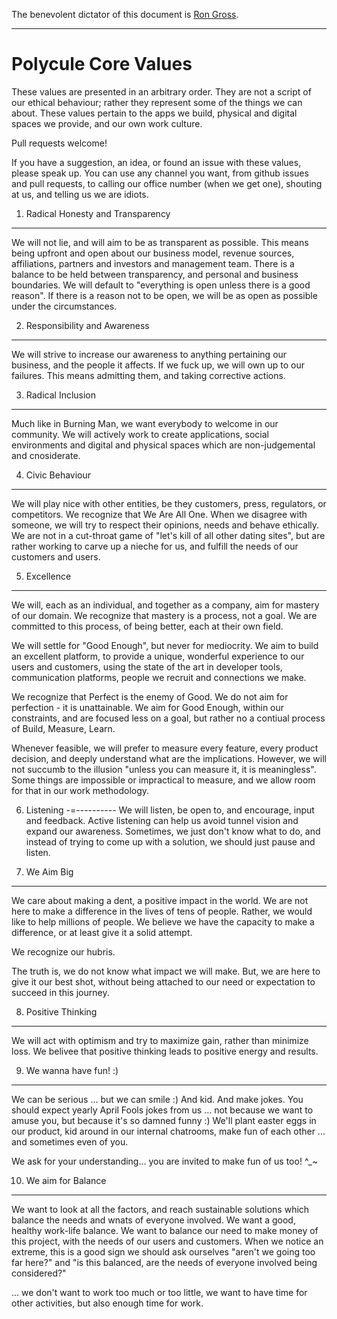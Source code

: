 The benevolent dictator of this document is [Ron Gross](https://github.com/ripper234).

---

Polycule Core Values
====================
These values are presented in an arbitrary order.
They are not a script of our ethical behaviour; rather they represent some of the things we can about.
These values pertain to the apps we build, physical and digital spaces we provide, and our own work culture.

Pull requests welcome!

If you have a suggestion, an idea, or found an issue with these values, please speak up.
You can use any channel you want, from github issues and pull requests, to calling our office number (when we get one), shouting at us, and telling us we are idiots.

1. Radical Honesty and Transparency
-----------------------------------
We will not lie, and will aim to be as transparent as possible.
This means being upfront and open about our business model, revenue sources, affiliations, partners and investors and management team.
There is a balance to be held between transparency, and personal and business boundaries.
We will default to "everything is open unless there is a good reason". If there is a reason not to be open, we will be as open as possible under the circumstances.

2. Responsibility and Awareness
-------------------------------
We will strive to increase our awareness to anything pertaining our business, and the people it affects.
If we fuck up, we will own up to our failures.
This means admitting them, and taking corrective actions.

3. Radical Inclusion 
--------------------
Much like in Burning Man, we want everybody to welcome in our community.
We will actively work to create applications, social environments and digital and physical spaces which are non-judgemental and cnosiderate.

4. Civic Behaviour
------------------
We will play nice with other entities, be they customers, press, regulators, or competitors.
We recognize that We Are All One. When we disagree with someone, we will try to respect their opinions, needs and behave ethically.
We are not in a cut-throat game of "let's kill of all other dating sites", but are rather working to carve up a nieche for us, and fulfill the needs of our customers and users.

5. Excellence
-------------
We will, each as an individual, and together as a company, aim for mastery of our domain.
We recognize that mastery is a process, not a goal.
We are committed to this process, of being better, each at their own field.

We will settle for "Good Enough", but never for mediocrity.
We aim to build an excellent platform, to provide a unique, wonderful experience to our users and customers, using the state of the art in developer tools, communication platforms, people we recruit and connections we make.

We recognize that Perfect is the enemy of Good. We do not aim for perfection - it is unattainable.
We aim for Good Enough, within our constraints, and are focused less on a goal, but rather no a contiual process of Build, Measure, Learn.

Whenever feasible, we will prefer to measure every feature, every product decision, and deeply understand what are the implications.
However, we will not succumb to the illusion "unless you can measure it, it is meaningless".
Some things are impossible or impractical to measure, and we allow room for that in our work methodology.

6. Listening
-=----------
We will listen, be open to, and encourage, input and feedback.
Active listening can help us avoid tunnel vision and expand our awareness.
Sometimes, we just don't know what to do, and instead of trying to come up with a solution, we should just pause and listen.

7. We Aim Big
-------------
We care about making a dent, a positive impact in the world.
We are not here to make a difference in the lives of tens of people.
Rather, we would like to help millions of people.
We believe we have the capacity to make a difference, or at least give it a solid attempt.

We recognize our hubris.

The truth is, we do not know what impact we will make. But, we are here to give it our best shot, without being attached to our need or expectation to succeed in this journey.

8. Positive Thinking
--------------------
We will act with optimism and try to maximize gain, rather than minimize loss.
We belivee that positive thinking leads to positive energy and results.

9. We wanna have fun! :)
------------------------
We can be serious ... but we can smile :)
And kid. And make jokes.
You should expect yearly April Fools jokes from us ... not because we want to amuse you, but because it's so damned funny :)
We'll plant easter eggs in our product, kid around in our internal chatrooms, make fun of each other ... and sometimes even of you.

We ask for your understanding... you are invited to make fun of us too! ^_~

10. We aim for Balance
----------------------
We want to look at all the factors, and reach sustainable solutions which balance the needs and wnats of everyone involved.
We want a good, healthy work-life balance.
We want to balance our need to make money of this project, with the needs of our users and customers.
When we notice an extreme, this is a good sign we should ask ourselves "aren't we going too far here?" and "is this balanced, are the needs of everyone involved being considered?"

 ... we don't want to work too much or too little, we want to have time for other activities, but also enough time for work. 
